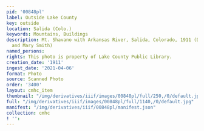 ```yaml
---
pid: '00848pl'
label: Outside Lake County
key: outside
location: Salida (Colo.)
keywords: Mountains, Buildings
description: Mt. Shavano with Arkansas River, Salida, Colorado, 1911 (Donated by John
  and Mary Smith)
named_persons: 
rights: This photo is property of Lake County Public Library.
creation_date: '1911'
ingest_date: '2021-04-06'
format: Photo
source: Scanned Photo
order: '3400'
layout: cmhc_item
thumbnail: "/img/derivatives/iiif/images/00848pl/full/250,/0/default.jpg"
full: "/img/derivatives/iiif/images/00848pl/full/1140,/0/default.jpg"
manifest: "/img/derivatives/iiif/00848pl/manifest.json"
collection: cmhc
! '': 
---
```

